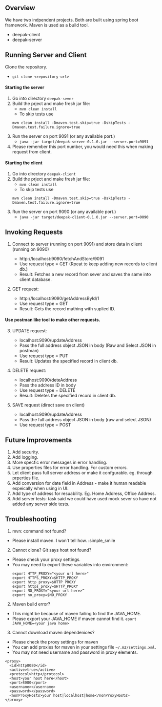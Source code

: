 ## Overview 
We have two indpendent projects. Both are built using spring boot framework. Maven is used as a build tool.
* deepak-client 
* deepak-server

## Running Server and Client 

Clone the repository.
* `git clone <repository-url>`

#### Starting the server
1. Go into directory `deepak-sever`
2. Build the prject and make fresh jar file: 
   * `mvn clean install`
   * To skip tests use 
    ```
    mvn clean install -Dmaven.test.skip=true -DskipTests -Dmaven.test.failure.ignore=true
    ```
3. Run the server on port 9091 (or any available port.)
   * `java -jar target/deepak-server-0.1.0.jar --server.port=9091`
4. Please remember this port number, you would need this when making request from client.

#### Starting the client
1. Go into directory `deepak-client`
2. Build the prject and make fresh jar file: 
   * `mvn clean install`
   * To skip tests use 
    ```
    mvn clean install -Dmaven.test.skip=true -DskipTests -Dmaven.test.failure.ignore=true
    ```
3. Run the server on port 9090 (or any available port.)
   * `java -jar target/deepak-client-0.1.0.jar --server.port=9090`

## Invoking Requests
1. Connect to server (running on port 9091) and store data in client (running on 9090)
   * http://localhost:9090/fetchAndStore/9091
   * Use request type = GET (Rpeat to keep adding new records to client db.)
   * Result: Fetches a new record from sever and saves the same into client database.

2. GET request: 
   * http://localhost:9090/getAddressById/1
   * Use request type = GET
   * Result: Gets the record mathing with suplied ID. 


#### Use postman like tool to make other requests.
3. UPDATE request:
   * localhost:9090/updateAddress
   * Pass the full address object JSON in body (Raw and Select JSON in postman)
   * Use request type = PUT
   * Result: Updates the specified record in client db.

4. DELETE request:
   * localhost:9090/deteAddress
   * Pass the address ID in body
   * Use request type = DELETE
   * Result: Deletes the specified record in client db.

5. SAVE request (direct save on client)
   * localhost:9090/updateAddress
   * Pass the full address object JSON in body (raw and select JSON)
   * Use request type = POST


## Future Improvements
   1. Add security. 
   2. Add logging.
   3. More specfic error messages in error handling.
   4. Use properties files for error handling. For custom errors.
   5. Let client pass full server address or make it confgurable. eg. through prperties file.
   6. Add conversion for date field in Address - make it human readable espeically when using in UI.
   7. Add type of address for resuability. Eg. Home Address, Office Address.
   8. Add server tests: task said we could have used mock sever so have not added any server side tests.


## Troubleshooting
1. mvn: command not found?
  - Please install maven. I won't tell how. :simple_smile
2. Cannot clone? Git says host not found?
  - Please check your proxy settings.
  - You may need to export these variables into environment:
    ```
    export HTTP_PROXY="<your url here>"
    export HTTPS_PROXY=$HTTP_PROXY
    export http_proxy=$HTTP_PROXY
    export https_proxy=$HTTP_PROXY
    export NO_PROXY=“<your url here>”
    export no_proxy=$NO_PROXY
    ```
2. Maven build error?
  - This might be because of maven failing to find the JAVA_HOME.
  - Please export your JAVA_HOME if maven cannot find it. `eport JAVA_HOME=<your java home>`
3. Cannot download maven dependenices?
  - Please check the proxy settings for maven
  - You can add proxies for maven in your  settings file `~/.m2/settings.xml`.
  - You may not need username and password in proxy elements.
  ```
  <proxy>
    <id>http8080</id>
    <active>true</active>
    <protocol>http</protocol>
    <host>your host here</host>
    <port>8080</port>
    <username></username>
    <password></password>
    <nonProxyHosts>your host|localhost|home</nonProxyHosts>
  </proxy>
  ```
  
